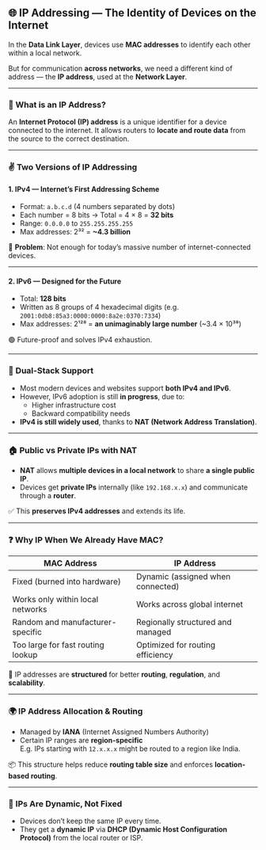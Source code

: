 ## 🌐 IP Addressing — The Identity of Devices on the Internet

In the **Data Link Layer**, devices use **MAC addresses** to identify each other within a local network.

But for communication **across networks**, we need a different kind of address — the **IP address**, used at the **Network Layer**.

---

### 🧾 What is an IP Address?

An **Internet Protocol (IP) address** is a unique identifier for a device connected to the internet. It allows routers to **locate and route data** from the source to the correct destination.

---

### ✌️ Two Versions of IP Addressing

#### **1. IPv4** — Internet’s First Addressing Scheme  
- Format: `a.b.c.d` (4 numbers separated by dots)  
- Each number = 8 bits → Total = 4 × 8 = **32 bits**
- Range: `0.0.0.0` to `255.255.255.255`
- Max addresses: 2³² = **~4.3 billion**

🧠 **Problem**: Not enough for today’s massive number of internet-connected devices.

---

#### **2. IPv6** — Designed for the Future  
- Total: **128 bits**
- Written as 8 groups of 4 hexadecimal digits (e.g. `2001:0db8:85a3:0000:0000:8a2e:0370:7334`)
- Max addresses: 2¹²⁸ = **an unimaginably large number** (~3.4 × 10³⁸)

🟢 Future-proof and solves IPv4 exhaustion.

---

### 📌 Dual-Stack Support

- Most modern devices and websites support **both IPv4 and IPv6**.
- However, IPv6 adoption is still **in progress**, due to:
  - Higher infrastructure cost
  - Backward compatibility needs
- **IPv4 is still widely used**, thanks to **NAT (Network Address Translation)**.

---

### 🏠 Public vs Private IPs with NAT

- **NAT** allows **multiple devices in a local network** to share **a single public IP**.
- Devices get **private IPs** internally (like `192.168.x.x`) and communicate through a **router**.

✅ This **preserves IPv4 addresses** and extends its life.

---

### ❓ Why IP When We Already Have MAC?

| MAC Address                         | IP Address                           |
|-------------------------------------|---------------------------------------|
| Fixed (burned into hardware)        | Dynamic (assigned when connected)     |
| Works only within local networks    | Works across global internet          |
| Random and manufacturer-specific    | Regionally structured and managed     |
| Too large for fast routing lookup   | Optimized for routing efficiency      |

🧠 IP addresses are **structured** for better **routing**, **regulation**, and **scalability**.

---

### 🌍 IP Address Allocation & Routing

- Managed by **IANA** (Internet Assigned Numbers Authority)
- Certain IP ranges are **region-specific**  
  E.g. IPs starting with `12.x.x.x` might be routed to a region like India.

📦 This structure helps reduce **routing table size** and enforces **location-based routing**.

---

### 🔁 IPs Are Dynamic, Not Fixed

- Devices don’t keep the same IP every time.
- They get a **dynamic IP** via **DHCP (Dynamic Host Configuration Protocol)** from the local router or ISP.
